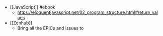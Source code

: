 - [[JavaScript]] #ebook
	- https://eloquentjavascript.net/02_program_structure.html#return_values
- [[Zenhub]]
	- Bring all the EPICs and Issues to